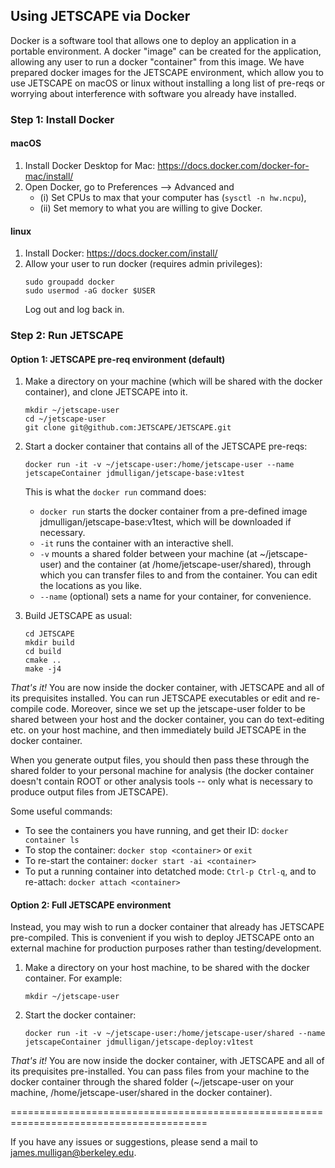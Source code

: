 ## Using JETSCAPE via Docker

Docker is a software tool that allows one to deploy an application in a portable environment. 
A docker "image" can be created for the application, allowing any user to run a docker "container" from this image.
We have prepared docker images for the JETSCAPE environment, which allow you to use JETSCAPE on macOS or linux without
installing a long list of pre-reqs or worrying about interference with software you already have installed.

### Step 1: Install Docker

#### macOS

1. Install Docker Desktop for Mac: https://docs.docker.com/docker-for-mac/install/
2. Open Docker, go to Preferences --> Advanced and 
    - (i) Set CPUs to max that your computer has (`sysctl -n hw.ncpu`),
    - (ii) Set memory to what you are willing to give Docker.

#### linux

1. Install Docker: https://docs.docker.com/install/
2. Allow your user to run docker (requires admin privileges): 
    ```
    sudo groupadd docker
    sudo usermod -aG docker $USER
    ```
    Log out and log back in.

### Step 2: Run JETSCAPE

#### Option 1: JETSCAPE pre-req environment (default)

1. Make a directory on your machine (which will be shared with the docker container), and clone JETSCAPE into it. 
    ```
    mkdir ~/jetscape-user
    cd ~/jetscape-user
    git clone git@github.com:JETSCAPE/JETSCAPE.git
    ```

2. Start a docker container that contains all of the JETSCAPE pre-reqs: 

    ```
    docker run -it -v ~/jetscape-user:/home/jetscape-user --name jetscapeContainer jdmulligan/jetscape-base:v1test
    ```

    This is what the `docker run` command does:
    - `docker run` starts the docker container from a pre-defined image jdmulligan/jetscape-base:v1test, which will be downloaded if necessary.
    - `-it` runs the container with an interactive shell.
    - `-v` mounts a shared folder between your machine (at ~/jetscape-user) and the container (at /home/jetscape-user/shared), through which you can transfer files to and from the container. You can edit the locations as you like.
    - `--name` (optional) sets a name for your container, for convenience.

3. Build JETSCAPE as usual:
    ```
    cd JETSCAPE
    mkdir build
    cd build
    cmake ..
    make -j4
    ```

*That's it!* You are now inside the docker container, with JETSCAPE and all of its prequisites installed. You can run JETSCAPE executables or edit and re-compile code. Moreover, since we set up the jetscape-user folder to be shared between your host and the docker container, you can do text-editing etc. on your host machine, and then immediately build JETSCAPE in the docker container.

When you generate output files, you should then pass these through the shared folder to your personal machine for analysis 
(the docker container doesn't contain ROOT or other analysis tools -- only what is necessary to produce output files from JETSCAPE).

Some useful commands:
- To see the containers you have running, and get their ID: `docker container ls`
- To stop the container: `docker stop <container>` or `exit`
- To re-start the container: `docker start -ai <container>`
- To put a running container into detatched mode: `Ctrl-p Ctrl-q`, and to re-attach: `docker attach <container>` 

#### Option 2: Full JETSCAPE environment

Instead, you may wish to run a docker container that already has JETSCAPE pre-compiled. This is convenient if you wish to deploy JETSCAPE onto an external machine for production purposes rather than testing/development.

1. Make a directory on your host machine, to be shared with the docker container. For example:

    ```
    mkdir ~/jetscape-user
    ```

2. Start the docker container: 

    ```
    docker run -it -v ~/jetscape-user:/home/jetscape-user/shared --name jetscapeContainer jdmulligan/jetscape-deploy:v1test
    ```

*That's it!* You are now inside the docker container, with JETSCAPE and all of its prequisites pre-installed. You can pass files from your machine to the docker container through the shared folder (~/jetscape-user on your machine, /home/jetscape-user/shared in the docker container).

========================================================================================

If you have any issues or suggestions, please send a mail to james.mulligan@berkeley.edu.

